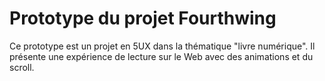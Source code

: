 # Prototype du projet Fourthwing

Ce prototype est un projet en 5UX dans la thématique "livre numérique". Il présente une expérience de lecture sur le Web avec des animations et du scroll.
